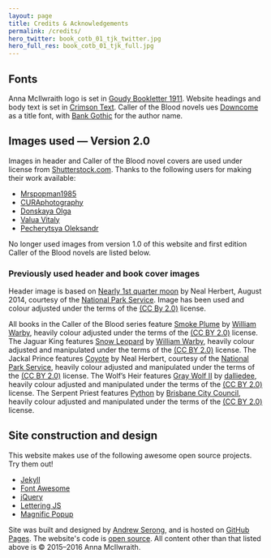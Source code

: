 ```yaml
---
layout: page
title: Credits & Acknowledgements
permalink: /credits/
hero_twitter: book_cotb_01_tjk_twitter.jpg
hero_full_res: book_cotb_01_tjk_full.jpg
---
```


## Fonts

Anna McIlwraith logo is set in [Goudy Bookletter 1911](http://www.fontsquirrel.com/fonts/Goudy-Bookletter-1911). Website headings and body text is set in [Crimson Text](https://www.google.com/fonts/specimen/Crimson+Text). Caller of the Blood novels ues [Downcome](http://www.fontsquirrel.com/fonts/downcome) as a title font, with [Bank Gothic](https://en.wikipedia.org/wiki/Bank_Gothic) for the author name.

## Images used — Version 2.0

Images in header and Caller of the Blood novel covers are used under license from [Shutterstock.com](http://www.shutterstock.com). Thanks to the following users for making their work available:

- [Mrspopman1985](http://www.shutterstock.com/gallery-2380172p1.html)
- [CURAphotography](http://www.shutterstock.com/gallery-259645p1.html)
- [Donskaya Olga](http://www.shutterstock.com/gallery-415603p1.html)
- [Valua Vitaly](http://www.shutterstock.com/gallery-93178p1.html)
- [Pecherytsya Oleksandr](http://www.shutterstock.com/gallery-2801842p1.html)

No longer used images from version 1.0 of this website and first edition Caller of the Blood novels are listed below.

### Previously used header and book cover images

Header image is based on [Nearly 1st quarter moon](https://www.flickr.com/photos/yellowstonenps/15705631692/in/album-72157645930394446/) by Neal Herbert, August 2014, courtesy of the [National Park Service](https://www.flickr.com/photos/yellowstonenps/). Image has been used and colour adjusted under the terms of the [(CC By 2.0)](https://creativecommons.org/licenses/by/2.0/) license.

All books in the Caller of the Blood series feature [Smoke Plume](https://www.flickr.com/photos/wwarby/11774542195/in/album-72157639434131913/) by [William Warby](https://www.flickr.com/photos/wwarby/), heavily colour adjusted under the terms of the [(CC BY 2.0)](https://creativecommons.org/licenses/by/2.0/) license. The Jaguar King features [Snow Leopard](https://www.flickr.com/photos/wwarby/3278227075/) by [William Warby](https://www.flickr.com/photos/wwarby/), heavily colour adjusted and manipulated under the terms of the [(CC BY 2.0)](https://creativecommons.org/licenses/by/2.0/) license. The Jackal Prince features [Coyote](https://www.flickr.com/photos/yellowstonenps/15725741555/in/album-72157647629154591/) by Neal Herbert, courtesy of the [National Park Service](https://www.flickr.com/photos/yellowstonenps/), heavily colour adjusted and manipulated under the terms of the [(CC BY 2.0)](https://creativecommons.org/licenses/by/2.0/) license. The Wolf’s Heir features [Gray Wolf II](https://www.flickr.com/photos/dalliedee/2993568176/) by [dalliedee](https://www.flickr.com/photos/dalliedee/), heavily colour adjusted and manipulated under the terms of the [(CC BY 2.0)](https://creativecommons.org/licenses/by/2.0/) license. The Serpent Priest features [Python](https://www.flickr.com/photos/brisbanecitycouncil/8025631030/) by [Brisbane City Council](https://www.flickr.com/photos/brisbanecitycouncil/), heavily colour adjusted and manipulated under the terms of the [(CC BY 2.0)](https://creativecommons.org/licenses/by/2.0/) license.

## Site construction and design

This website makes use of the following awesome open source projects. Try them out!

-	[Jekyll](https://jekyllrb.com/)
-	[Font Awesome](https://fortawesome.github.io/Font-Awesome/)
-	[jQuery](http://jquery.com/)
-	[Lettering JS](http://letteringjs.com/)
-	[Magnific Popup](http://dimsemenov.com/plugins/magnific-popup/)

Site was built and designed by [Andrew Serong](http://www.andrewserong.com), and is hosted on [GitHub Pages](https://pages.github.com/). The website's code is [open source](https://github.com/andrewserong/annamcilwraith/). All content other than that listed above is &copy; 2015&ndash;2016 Anna McIlwraith.